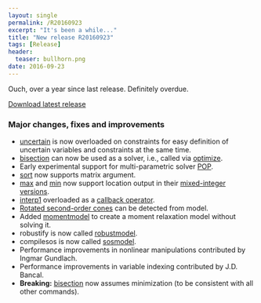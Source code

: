 ```yaml
---
layout: single
permalink: /R20160923
excerpt: "It's been a while..."
title: "New release R20160923"
tags: [Release]
header:
  teaser: bullhorn.png
date: 2016-09-23
---
```


Ouch, over a year since last release. Definitely overdue.

[Download latest release](/download)

### Major changes, fixes and improvements

* [uncertain](/command/uncertain) is now overloaded on constraints for easy definition of uncertain variables and constraints at the same time.
* [bisection](/command/bisection) can now be used as a solver, i.e., called via [optimize](/command/optimize).
* Early experimental support for multi-parametric solver [POP](/solver/pop).
* [sort](/command/sort) now supports matrix argument.
* [max](/command/max) and [min](/command/min) now support location output in their [mixed-integer versions](/tutorial/nonlinearoperatorsmixedinteger).
* [interp1](/command/interp1) overloaded as a [callback operator](/tutorial/nonlinearoperatorscallback).
* [Rotated second-order cones](/command/rcone) can be detected from model.
* Added [momentmodel](/command/momentmodel) to create a moment relaxation model without solving it. 
* robustify is now called [robustmodel](/command/robustmodel).
* compilesos is now called [sosmodel](/command/sosmodel). 
* Performance improvements in nonlinear manipulations contributed by Ingmar Gundlach.
* Performance improvements in variable indexing contributed by J.D. Bancal.
* **Breaking:** [bisection](/command/bisection) now assumes minimization (to be consistent with all other commands).

